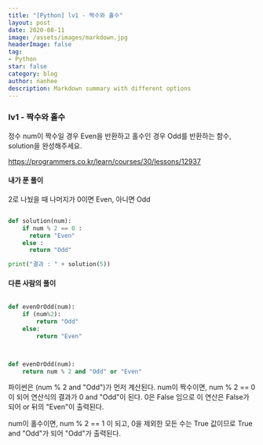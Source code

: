 ```yaml
---
title: "[Python] lv1 - 짝수와 홀수"
layout: post
date: 2020-08-11
image: /assets/images/markdown.jpg
headerImage: false
tag:
- Python
star: false
category: blog
author: nanhee
description: Markdown summary with different options
---
```




### lv1 - 짝수와 홀수

정수 num이 짝수일 경우 Even을 반환하고 홀수인 경우 Odd를 반환하는 함수, solution을 완성해주세요.

<https://programmers.co.kr/learn/courses/30/lessons/12937>

#### 내가 푼 풀이
2로 나눴을 때 나머지가 0이면 Even, 아니면 Odd

```python

def solution(num):
    if num % 2 == 0 :
      return "Even"
    else :
      return "Odd"

print("결과 : " + solution(5))

```



#### 다른 사람의 풀이

```python

def evenOrOdd(num):
    if (num%2):
        return "Odd"
    else:
        return "Even"



def evenOrOdd(num):
    return num % 2 and "Odd" or "Even"

```

파이썬은 (num % 2 and "Odd")가 먼저 계산된다.
num이 짝수이면, num % 2 == 0 이 되어 연산식의 결과가 0 and "Odd"이 된다.
0은 False 임으로 이 연산은 False가 되어 or 뒤의 "Even"이 출력된다.

num이 홀수이면, num % 2 == 1 이 되고, 0을 제외한 모든 수는 True 값이므로
True and "Odd"가 되어 "Odd"가 출력된다.
